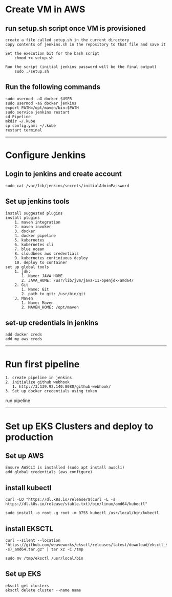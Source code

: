 # Create VM in AWS

## run setup.sh script once VM is provisioned

    create a file called setup.sh in the current directory
    copy contents of jenkins.sh in the repository to that file and save it
    
    Set the execution bit for the bash script
        chmod +x setup.sh
    
    Run the script (initial jenkins password will be the final output)
        sudo ./setup.sh

## Run the following commands

    sudo usermod -aG docker $USER
    sudo usermod -aG docker jenkins
    export PATH=/opt/maven/bin:$PATH
    sudo service jenkins restart
    cd Pipeline
    mkdir ~/.kube
    cp config.yaml ~/.kube
    restart terminal

___


# Configure Jenkins

## Login to jenkins and create account

    sudo cat /var/lib/jenkins/secrets/initialAdminPassword

## Set up jenkins tools

    install suggested plugins
    install plugins
        1. maven integration
        2. maven invoker
        3. docker
        4. docker pipeline
        5. kubernetes
        6. kubernetes cli
        7. blue ocean
        8. cloudbees aws credentials
        9. kubernetes continiuous deploy
        10. deploy to container
    set up global tools
        1. jdk: 
           1. Name: JAVA_HOME
           2. JAVA_HOME: /usr/lib/jvm/java-11-openjdk-amd64/
        2. Git
           1. Name: Git
           2. path to git: /usr/bin/git
        3. Maven
           1. Name: Maven
           2. MAVEN_HOME: /opt/maven

## set-up credentials in jenkins

    add docker creds
    add my aws creds

___

# Run first pipeline

    1. create pipeline in jenkins
    2. initialize github webhook 
       1. http://3.139.92.140:8080/github-webhook/
    3. Set up docker credentials using token

run pipeline
___
# Set up EKS Clusters and deploy to production

## Set up AWS

    Ensure AWSCLI is installed (sudo apt install awscli)
    add global credentials (aws configure)

## install kubectl

    curl -LO "https://dl.k8s.io/release/$(curl -L -s https://dl.k8s.io/release/stable.txt)/bin/linux/amd64/kubectl"

    sudo install -o root -g root -m 0755 kubectl /usr/local/bin/kubectl
    
## install EKSCTL 

    curl --silent --location "https://github.com/weaveworks/eksctl/releases/latest/download/eksctl_$(uname -s)_amd64.tar.gz" | tar xz -C /tmp

    sudo mv /tmp/eksctl /usr/local/bin

## Set up EKS    

    eksctl get clusters
    eksctl delete cluster --name name

